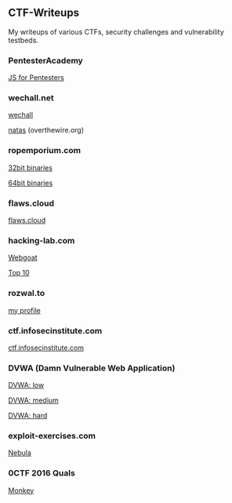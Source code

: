 ## CTF-Writeups

My writeups of various CTFs, security challenges and vulnerability testbeds.

### PentesterAcademy

 [JS for Pentesters](PentesterAcademy/js-for-pentesters.md)

### wechall.net

 [wechall](wechall.net/wechall.md)

 [natas](wechall.net/natas.md) (overthewire.org)

### ropemporium.com

 [32bit binaries](ropemporium.com/ropemporium32.md)

 [64bit binaries](ropemporium.com/ropemporium64.md)

### flaws.cloud

 [flaws.cloud](flaws.cloud/flaws.cloud.md)

### hacking-lab.com

 [Webgoat](hacking-lab.com/webgoat/README.md)

 [Top 10](hacking-lab.com/top10.md)

### rozwal.to

 [my profile](https://stary.rozwal.to/profile/mzet)

### ctf.infosecinstitute.com

 [ctf.infosecinstitute.com](ctf.infosecinstitute.com/README.md)

### DVWA (Damn Vulnerable Web Application)

 [DVWA: low](DVWA/dvwa-low.md)

 [DVWA: medium](DVWA/dvwa-medium.md)

 [DVWA: hard](DVWA/dvwa-hard.md)

### exploit-exercises.com

 [Nebula](exploit-exercises.com/nebula.md)

### 0CTF 2016 Quals

 [Monkey](0CTF%202016%20Quals/monkey.md)
